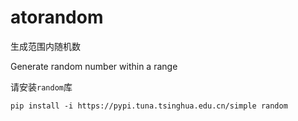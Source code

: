 # atorandom
生成范围内随机数

Generate random number within a range

请安装`random`库
```
pip install -i https://pypi.tuna.tsinghua.edu.cn/simple random
```
